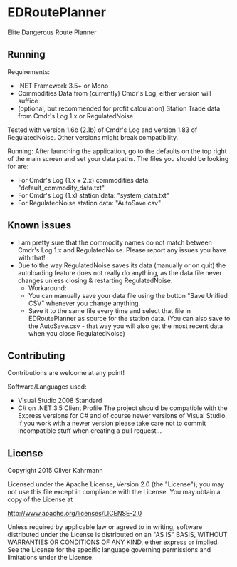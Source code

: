 # EDRoutePlanner
Elite Dangerous Route Planner

## Running
Requirements:
* .NET Framework 3.5+ or Mono
* Commodities Data from (currently) Cmdr's Log, either version will suffice
* (optional, but recommended for profit calculation) Station Trade data from Cmdr's Log 1.x or RegulatedNoise

Tested with version 1.6b (2.1b) of Cmdr's Log and version 1.83 of RegulatedNoise. Other versions might break compatibility.

Running:
After launching the application, go to the defaults on the top right of the main screen and set your data paths.
The files you should be looking for are:
* For Cmdr's Log (1.x + 2.x) commodities data: "default_commodity_data.txt"
* For Cmdr's Log (1.x) station data: "system_data.txt"
* For RegulatedNoise station data: "AutoSave.csv"

## Known issues
* I am pretty sure that the commodity names do not match between Cmdr's Log 1.x and RegulatedNoise. Please report any issues you have with that!
* Due to the way RegulatedNoise saves its data (manually or on quit) the autoloading feature does not really do anything, as the data file never changes unless closing & restarting RegulatedNoise.
   * Workaround:
   * You can manually save your data file using the button "Save Unified CSV" whenever you change anything.
   * Save it to the same file every time and select that file in EDRoutePlanner as source for the station data. (You can also save to the AutoSave.csv - that way you will also get the most recent data when you close RegulatedNoise)

## Contributing
Contributions are welcome at any point!

Software/Languages used:
* Visual Studio 2008 Standard
* C# on .NET 3.5 Client Profile
The project should be compatible with the Express versions for C# and of course newer versions of Visual Studio.
If you work with a newer version please take care not to commit incompatible stuff when creating a pull request...


## License
Copyright 2015 Oliver Kahrmann

Licensed under the Apache License, Version 2.0 (the "License");
you may not use this file except in compliance with the License.
You may obtain a copy of the License at

   http://www.apache.org/licenses/LICENSE-2.0

Unless required by applicable law or agreed to in writing, software
distributed under the License is distributed on an "AS IS" BASIS,
WITHOUT WARRANTIES OR CONDITIONS OF ANY KIND, either express or implied.
See the License for the specific language governing permissions and
limitations under the License.
